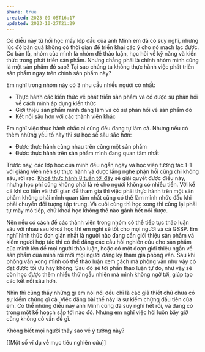 ```yaml
---
share: true
created: 2023-09-05T16:17
updated: 2023-10-27T21:29
---
```


Có điều này từ hồi học mấy lớp đầu của anh Minh em đã có suy nghĩ, nhưng lúc đó bận quá không có thời gian để triển khai các ý cho nó mạch lạc được. Cơ bản là, nhóm của mình là nhóm để thảo luận, học hỏi về kỹ năng và kiến thức trong phát triển sản phẩm. Nhưng chẳng phải là chính nhóm mình cũng là một sản phẩm đó sao? Tại sao chúng ta không thực hành việc phát triển sản phẩm ngay trên chính sản phẩm này?

Em nghĩ trong nhóm này có 3 nhu cầu nhiều người có nhất:
- Thực hành các kiến thức về phát triển sản phẩm và có được sự phản hồi về cách mình áp dụng kiến thức
- Giới thiệu sản phẩm mình đang làm và có sự phản hồi về sản phẩm đó
- Kết nối sâu hơn với các thành viên khác

Em nghĩ việc thực hành chắc ai cũng đều đang tự làm cả. Nhưng nếu có thêm những yếu tố này thì sự học sẽ sâu sắc hơn:
- Được thực hành cùng nhau trên cùng một sản phẩm
- Được thực hành trên sản phẩm mình đang quan tâm nhất

Trước nay, các lớp học của mình đều ngắn ngày và học viên tương tác 1-1 với giảng viên nên sự thực hành và được lắng nghe phản hồi cũng chỉ không sâu, rời rạc. [Khoá thực hành 8 tuần tới đây](https://kfmqndieadf.sg.larksuite.com/docx/XtnhdrhYOoniBGxwop7lRmZegzD "Khoá thực hành phát triển sản phẩm (Product Manager In Practice) - Lark Docs") sẽ giải quyết được điều này, nhưng học phí cũng không phải là rẻ cho người không có nhiều tiền. Với kể cả khi có tiền và thời gian để tham gia thì việc phải thực hành trên một sản phẩm không phải mình quan tâm nhất cũng có thể làm mình nhức đầu khi phải chuyển đối tượng tập trung. Và cuối cùng thì học xong thì cũng lại phải tự mày mò tiếp, chứ khoá học không thể nào gánh hết nổi được.

Nên nếu có cách để các thành viên trong nhóm có thể tiếp tục thảo luận sâu với nhau sau khoá học thì em nghĩ sẽ tốt cho mọi người và cả GSSP. Em nghĩ hình thức đơn giản nhất là người nào đang cần giới thiệu sản phẩm và kiếm người hợp tác thì có thể đăng các câu hỏi nghiên cứu cho sản phẩm của mình lên để mọi người thảo luận, hoặc có một đoạn giới thiệu ngắn về sản phẩm của mình rồi mời mọi người đăng ký tham gia phỏng vấn. Sau khi phỏng vấn xong mình có thể thảo luận xem cách mà phỏng vấn như vậy có đạt được tối ưu hay không. Sau đó sẽ tới phần thảo luận tự do, như vậy sẽ còn học được thêm nhiều thứ ngẫu nhiên mà mình không ngờ tới, giúp tạo các kết nối sâu hơn.

Nhìn thì cũng thấy những gì em nói nói đều chỉ là các giả thiết chứ chưa có sự kiểm chứng gì cả. Việc đăng bài thế này là sự kiểm chứng đầu tiên của em. Có thể những điều này anh Minh cũng đã suy nghĩ hết rồi, và đang có trong một kế hoạch sắp tới nào đó. Nhưng em nghĩ việc hỏi luôn bây giờ cũng không có vấn đề gì. 

Không biết mọi người thấy sao về ý tưởng này?


[[Một số ví dụ về mục tiêu nghiên cứu]]



